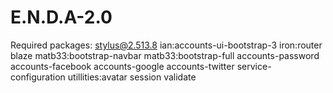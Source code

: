# E.N.D.A-2.0
Required packages:
stylus@2.513.8
ian:accounts-ui-bootstrap-3
iron:router
blaze
matb33:bootstrap-navbar
matb33:bootstrap-full
accounts-password
accounts-facebook
accounts-google
accounts-twitter
service-configuration
utillities:avatar
session
validate

